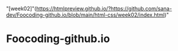 "[week02]"(https://htmlpreview.github.io/?https://github.com/sana-dev/Foocoding-github.io/blob/main/html-css/week02/index.html)"
# Foocoding-github.io
